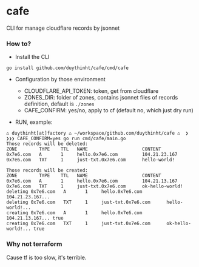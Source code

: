 # cafe
CLI for manage cloudflare records by jsonnet


### How to?

* Install the CLI

```
go install github.com/duythinht/cafe/cmd/cafe
```

* Configuration by those environment
  * CLOUDFLARE_API_TOKEN: token, get from cloudflare
  * ZONES_DIR: folder of zones, contains jsonnet files of records definition, default is `./zones`
  * CAFE_CONFIRM: yes/no, apply to cf (default no, which just dry run)

* RUN, example:

```
♺ duythinht[at]factory ♺ ~/workspace/github.com/duythinht/cafe ♺  ❯
❯❯❯ CAFE_CONFIRM=yes go run cmd/cafe/main.go
Those records will be deleted:
ZONE        TYPE    TTL   NAME                    CONTENT
0x7e6.com   A       1     hello.0x7e6.com         104.21.23.167
0x7e6.com   TXT     1     just-txt.0x7e6.com      hello-world!

Those records will be created:
ZONE        TYPE    TTL   NAME                    CONTENT
0x7e6.com   A       1     hello.0x7e6.com         104.21.13.167
0x7e6.com   TXT     1     just-txt.0x7e6.com      ok-hello-world!
deleting 0x7e6.com   A       1     hello.0x7e6.com         104.21.23.167...
deleting 0x7e6.com   TXT     1     just-txt.0x7e6.com      hello-world!...
creating 0x7e6.com   A       1     hello.0x7e6.com         104.21.13.167... true
creating 0x7e6.com   TXT     1     just-txt.0x7e6.com      ok-hello-world!... true
```

### Why not terraform

Cause tf is too slow, it's terrible.
